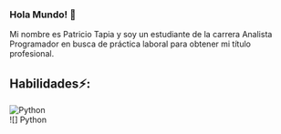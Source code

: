 ### Hola Mundo! 👋

<!--
**andreskre/andreskre** is a ✨ _special_ ✨ repository because its `README.md` (this file) appears on your GitHub profile.
Here are some ideas to get you started:

- 🔭 I’m currently working on ...
- 🌱 I’m currently learning ...
- 👯 I’m looking to collaborate on ...
- 🤔 I’m looking for help with ...
- 💬 Ask me about ...
- 📫 How to reach me: ...
- 😄 Pronouns: ...
- ⚡ Fun fact: ...
-->

Mi nombre es Patricio Tapia y soy un estudiante de la carrera Analista Programador en busca de práctica laboral para obtener mi título profesional.

## Habilidades⚡:

![Python](https://img.shields.io/badge/<Python.svg>-<Python>-<#3776AB>)</br>
![]
Python

